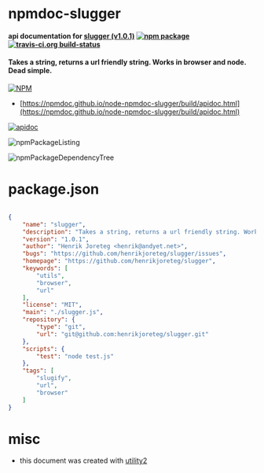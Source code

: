 # npmdoc-slugger

#### api documentation for  [slugger (v1.0.1)](https://github.com/henrikjoreteg/slugger)  [![npm package](https://img.shields.io/npm/v/npmdoc-slugger.svg?style=flat-square)](https://www.npmjs.org/package/npmdoc-slugger) [![travis-ci.org build-status](https://api.travis-ci.org/npmdoc/node-npmdoc-slugger.svg)](https://travis-ci.org/npmdoc/node-npmdoc-slugger)

#### Takes a string, returns a url friendly string. Works in browser and node. Dead simple.

[![NPM](https://nodei.co/npm/slugger.png?downloads=true&downloadRank=true&stars=true)](https://www.npmjs.com/package/slugger)

- [https://npmdoc.github.io/node-npmdoc-slugger/build/apidoc.html](https://npmdoc.github.io/node-npmdoc-slugger/build/apidoc.html)

[![apidoc](https://npmdoc.github.io/node-npmdoc-slugger/build/screenCapture.buildCi.browser.%252Ftmp%252Fbuild%252Fapidoc.html.png)](https://npmdoc.github.io/node-npmdoc-slugger/build/apidoc.html)

![npmPackageListing](https://npmdoc.github.io/node-npmdoc-slugger/build/screenCapture.npmPackageListing.svg)

![npmPackageDependencyTree](https://npmdoc.github.io/node-npmdoc-slugger/build/screenCapture.npmPackageDependencyTree.svg)



# package.json

```json

{
    "name": "slugger",
    "description": "Takes a string, returns a url friendly string. Works in browser and node. Dead simple.",
    "version": "1.0.1",
    "author": "Henrik Joreteg <henrik@andyet.net>",
    "bugs": "https://github.com/henrikjoreteg/slugger/issues",
    "homepage": "https://github.com/henrikjoreteg/slugger",
    "keywords": [
        "utils",
        "browser",
        "url"
    ],
    "license": "MIT",
    "main": "./slugger.js",
    "repository": {
        "type": "git",
        "url": "git@github.com:henrikjoreteg/slugger.git"
    },
    "scripts": {
        "test": "node test.js"
    },
    "tags": [
        "slugify",
        "url",
        "browser"
    ]
}
```



# misc
- this document was created with [utility2](https://github.com/kaizhu256/node-utility2)
